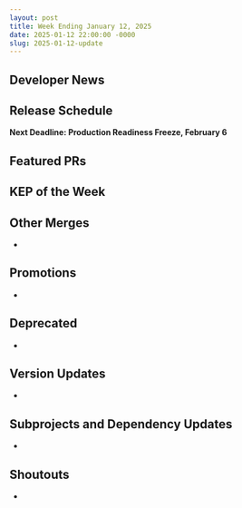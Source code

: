 ```yaml
---
layout: post
title: Week Ending January 12, 2025
date: 2025-01-12 22:00:00 -0000
slug: 2025-01-12-update
---
```


## Developer News


## Release Schedule

**Next Deadline: Production Readiness Freeze, February 6**


## Featured PRs


## KEP of the Week


## Other Merges

*

## Promotions

*

## Deprecated

*

## Version Updates

*

## Subprojects and Dependency Updates

*

## Shoutouts

* 